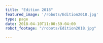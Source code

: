 ```yaml
---
title: "Edition 2018"
featured_image: '/robots/Edition2018.jpg'
type: page
date: 2018-04-10T11:00:59-04:00
robot_footage: "/robots/Edition2018.jpg"

---
```


